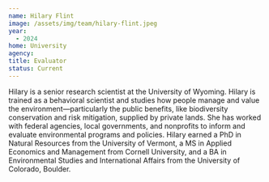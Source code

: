 ```yaml
---
name: Hilary Flint
image: /assets/img/team/hilary-flint.jpeg
year:
  - 2024
home: University
agency:
title: Evaluator
status: Current
---
```

Hilary is a senior research scientist at the University of Wyoming. Hilary is trained as a behavioral scientist and studies how people manage and value the environment—particularly the public benefits, like biodiversity conservation and risk mitigation, supplied by private lands. She has worked with federal agencies, local governments, and nonprofits to inform and evaluate environmental programs and policies. Hilary earned a PhD in Natural Resources from the University of Vermont, a MS in Applied Economics and Management from Cornell University, and a BA in Environmental Studies and International Affairs from the University of Colorado, Boulder.
